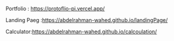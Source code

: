 Portfolio : https://protoflio-pi.vercel.app/

Landing Paeg :https://abdelrahman-wahed.github.io/landingPage/

Calculator:https://abdelrahman-wahed.github.io/calcoulation/
